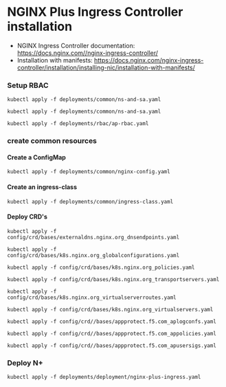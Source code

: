 # NGINX Plus Ingress Controller installation

* NGINX Ingress Controller documentation: https://docs.nginx.com//nginx-ingress-controller/
* Installation with manifests: https://docs.nginx.com/nginx-ingress-controller/installation/installing-nic/installation-with-manifests/

### Setup RBAC
```code
kubectl apply -f deployments/common/ns-and-sa.yaml
```
```code
kubectl apply -f deployments/common/ns-and-sa.yaml
```
```code
kubectl apply -f deployments/rbac/ap-rbac.yaml
```

<!--- create common resources ---> 
### create common resources
<!--- create default server secret ---> 
<!--- kubectl apply -f examples/shared-examples/default-server-secret/default-server-secret.yaml ---> 

#### Create a ConfigMap

```code
kubectl apply -f deployments/common/nginx-config.yaml
```

#### Create an ingress-class
```code
kubectl apply -f deployments/common/ingress-class.yaml
```

#### Deploy CRD's
```code
kubectl apply -f config/crd/bases/externaldns.nginx.org_dnsendpoints.yaml
```
```code
kubectl apply -f config/crd/bases/k8s.nginx.org_globalconfigurations.yaml
```
```code
kubectl apply -f config/crd/bases/k8s.nginx.org_policies.yaml
```
```code
kubectl apply -f config/crd/bases/k8s.nginx.org_transportservers.yaml
```
```code
kubectl apply -f config/crd/bases/k8s.nginx.org_virtualserverroutes.yaml
```
```code
kubectl apply -f config/crd/bases/k8s.nginx.org_virtualservers.yaml
```
```code
kubectl apply -f config/crd//bases/appprotect.f5.com_aplogconfs.yaml
```
```code
kubectl apply -f config/crd//bases/appprotect.f5.com_appolicies.yaml
```
```code
kubectl apply -f config/crd//bases/appprotect.f5.com_apusersigs.yaml
```

### Deploy N+
```code
kubectl apply -f deployments/deployment/nginx-plus-ingress.yaml
```

